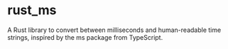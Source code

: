 # rust_ms
A Rust library to convert between milliseconds and human-readable time strings, inspired by the ms package from TypeScript.
